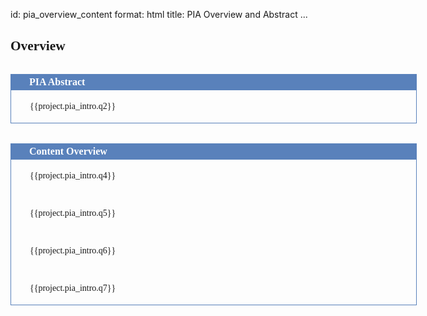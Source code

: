 id: pia_overview_content
format: html
title: PIA Overview and Abstract
...

<style>

  h2 {
    font-family: TimesNewRoman, Times, serif;
    display: block;
    font-size: 16pt;
    font-weight: bold;
    text-decoration: none;
  }

  .dos-pta-form {
    font-family: TimesNewRoman, Times, serif;
    width: 650px;
    margin: auto;
  }

  .dos-pta-form h2 {
    font-size: 12pt;
    font-family: TimesNewRoman, Times, serif;
    background-color: rgb(89, 129, 187);
    padding: 4px 30px 4px 30px;
    color: white;
    font-weight: bold;
    margin: 0px 0px 0px 0px;
    margin-top: 2em;
  }

  .dos-pta-form .cell-full {
    border-left: 1px solid rgb(89, 129, 187);
    border-right: 1px solid rgb(89, 129, 187);
    border-bottom: 1px solid rgb(89, 129, 187);padding: 4px 30px 4px 30px;
    font-family: TimesNewRoman, Times, serif;
  }

  .dos-pta-form .cell-left {
    border-left: 1px solid rgb(89, 129, 187);
    border-bottom: 1px solid rgb(89, 129, 187);
    padding: 4px 30px 4px 30px;
    width: 49.5%;
    display: table-cell;
    height: 100%;
  }

  .dos-pta-form .cell-right {
    border-left: 1px solid rgb(89, 129, 187);
    border-right: 1px solid rgb(89, 129, 187);
    border-bottom: 1px solid rgb(89, 129, 187);
    padding: 4px 30px 4px 30px;
    width: 49.5%;
    display: table-cell;
    height: 100%;
    vertical-align: top;
  }

</style>

<div>
  <h2>Overview</h2>
</div>

<div class="dos-pta-form">

  <h2>PIA Abstract</h2>
  <div class="cell-full">
    <p>{{project.pia_intro.q2}}
  </div>

  <h2>Content Overview</h2>
  <div class="cell-full">
    <p>{{project.pia_intro.q4}}</p>
    <br>
    <p>{{project.pia_intro.q5}}</p>
    <br>
    <p>{{project.pia_intro.q6}}</p>
    <br>
    <p>{{project.pia_intro.q7}}</p>
  </div>

 
</div>

<br>
